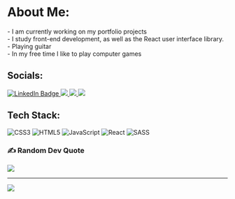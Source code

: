 #  About Me:
<div>
- I am currently working on my portfolio projects <br> - I study front-end development, as well as the React user interface library.<br> - Playing guitar<br> - In my free time I like to play computer games
</div>
 


##  Socials:
<div id="badges">
  <a href="https://www.linkedin.com/in/roman-bulanov/">
    <img src="https://img.shields.io/badge/LinkedIn-rgb(0,%20238,%20255)?style=for-the-badge&logo=linkedin&logoColor=white" alt="LinkedIn Badge"/>
  </a>
  <a href="https://t.me/bulanov_roman">
    <img src="https://img.shields.io/badge/Telegram-rgb(0,%20238,%20255)?style=for-the-badge&logo=telegram&logoColor=white"/>
  </a>
  <a href="https://api.whatsapp.com/send/?phone=79273355448&text&type=phone_number&app_absent=0">
    <img src="https://img.shields.io/badge/WhatsApp-rgb(0,%20238,%20255)?style=for-the-badge&logo=WhatsApp&logoColor=white"/>
  </a>
  <a href="https://vk.com/reflexiv">
    <img src="https://img.shields.io/badge/VKontakte-rgb(0,%20238,%20255)?style=for-the-badge&logo=vk&logoColor=white"/>
  </a>
</div>


##  Tech Stack:
![CSS3](https://img.shields.io/badge/css3-rgb(0,%20238,%20255).svg?style=for-the-badge&logo=css3&logoColor=white) ![HTML5](https://img.shields.io/badge/html5-rgb(0,%20238,%20255).svg?style=for-the-badge&logo=html5&logoColor=white) ![JavaScript](https://img.shields.io/badge/javascript-rgb(0,%20238,%20255).svg?style=for-the-badge&logo=javascript&logoColor=white) ![React](https://img.shields.io/badge/react-rgb(0,%20238,%20255).svg?style=for-the-badge&logo=react&logoColor=white) ![SASS](https://img.shields.io/badge/SASS-rgb(0,%20238,%20255).svg?style=for-the-badge&logo=SASS&logoColor=white)



### ✍️ Random Dev Quote
![](https://quotes-github-readme.vercel.app/api?type=horizontal&theme=radical)


---
[![](https://visitcount.itsvg.in/api?id=romanbulanov&icon=0&color=0)](https://visitcount.itsvg.in)

<!-- Proudly created with GPRM ( https://gprm.itsvg.in ) -->
